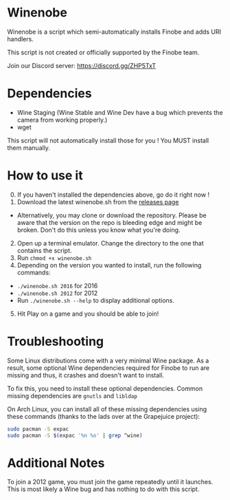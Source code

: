 # Winenobe
Winenobe is a script which semi-automatically installs Finobe and adds URI handlers.

This script is not created or officially supported by the Finobe team.

Join our Discord server: https://discord.gg/ZHP5TxT
# Dependencies
- Wine Staging (Wine Stable and Wine Dev have a bug which prevents the camera from working properly.)
- wget

This script will not automatically install those for you ! You MUST install them manually.
# How to use it
0. If you haven't installed the dependencies above, go do it right now !
1. Download the latest winenobe.sh from the [releases page](https://github.com/LeadRDRK/Winenobe/releases)
- Alternatively, you may clone or download the repository. Please be aware that the version on the repo is bleeding edge and might be broken. Don't do this unless you know what you're doing.
2. Open up a terminal emulator. Change the directory to the one that contains the script.
3. Run `chmod +x winenobe.sh`
4. Depending on the version you wanted to install, run the following commands:
- `./winenobe.sh 2016` for 2016
- `./winenobe.sh 2012` for 2012
- Run `./winenobe.sh --help` to display additional options.
5. Hit Play on a game and you should be able to join!
# Troubleshooting
Some Linux distributions come with a very minimal Wine package. As a result, some optional Wine dependencies required for Finobe to run are missing and thus, it crashes and doesn't want to install.

To fix this, you need to install these optional dependencies. Common missing dependencies are `gnutls` and `libldap`

On Arch Linux, you can install all of these missing dependencies using these commands (thanks to the lads over at the Grapejuice project):
```sh
sudo pacman -S expac
sudo pacman -S $(expac '%n %o' | grep ^wine)
```
# Additional Notes
To join a 2012 game, you must join the game repeatedly until it launches. This is most likely a Wine bug and has nothing to do with this script.
